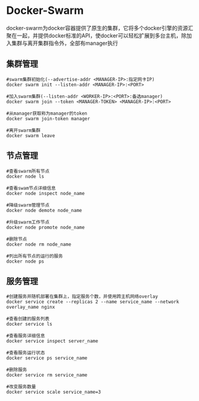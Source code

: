 # Docker-Swarm

docker-swarm为docker容器提供了原生的集群，它将多个docker引擎的资源汇聚在一起，并提供docker标准的API，使docker可以轻松扩展到多台主机，除加入集群与离开集群指令外，全部有manager执行

## 集群管理

```
#swarm集群初始化(--advertise-addr <MANAGER-IP>:指定网卡IP)
docker swarm init --listen-addr <MANAGER-IP>:<PORT>

#加入swarm集群(--listen-addr <WORKER-IP>:<PORT>:备选manager)
docker swarm join --token <MANAGER-TOKEN> <MANAGER-IP>:<PORT>

#从manager获取称为manager的token
docker swarm join-token manager

#离开swarm集群
docker swarm leave
```

## 节点管理

```
#查看swarm所有节点
docker node ls

#查看swam节点详细信息
docker node inspect node_name

#降级swarm管理节点
docker node demote node_name

#升级swarm工作节点
docker node promote node_name

#删除节点
docker node rm node_name

#列出所有节点的运行的服务
docker node ps
```

## 服务管理

```
#创建服务并随机部署在集群上，指定服务个数，并使用跨主机网络overlay
docker service create --replicas 2 --name service_name --network overlay_name nginx

#查看创建的服务列表
docker service ls

#查看服务详细信息
docker service inspect server_name

#查看服务运行状态
docker service ps service_name

#删除服务
docker service rm service_name

#改变服务数量
docker service scale service_name=3
```
